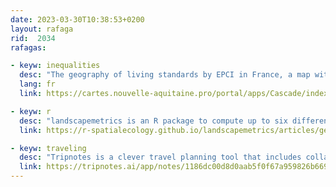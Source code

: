```yaml
---
date: 2023-03-30T10:38:53+0200
layout: rafaga
rid:  2034
rafagas:

- keyw: inequalities
  desc: "The geography of living standards by EPCI in France, a map with a comparative analysis of average income per consumption unit and income inequality in 2019"
  lang: fr
  link: https://cartes.nouvelle-aquitaine.pro/portal/apps/Cascade/index.html?appid=b341dee6e5fe4a2881438808bc1dc02d

- keyw: r
  desc: "landscapemetrics is an R package to compute up to six different landscape indicators from raster images"
  link: https://r-spatialecology.github.io/landscapemetrics/articles/general_background.html

- keyw: traveling
  desc: "Tripnotes is a clever travel planning tool that includes collaboration, document editing, importing, and other advanced features accepting many different inputs to improve its recommendations."
  link: https://tripnotes.ai/app/notes/1186dc00d8d0aab5f0f67a959826b669d367c431?demo=true
---
```


